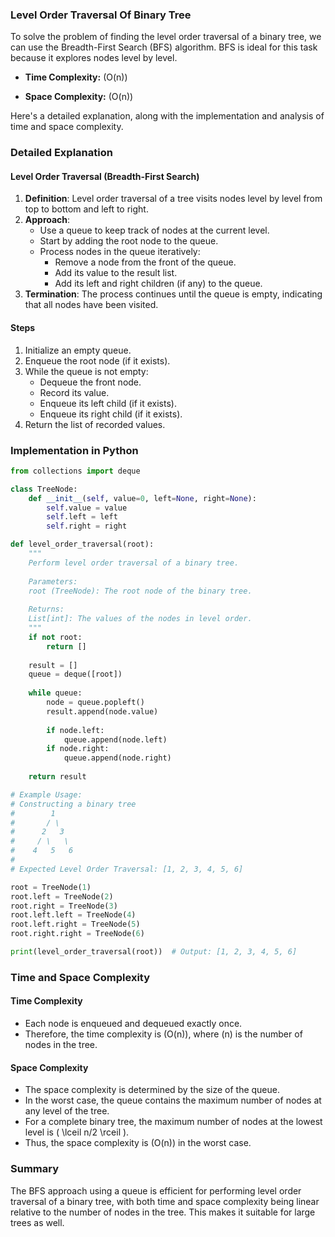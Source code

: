 ### Level Order Traversal Of Binary Tree

To solve the problem of finding the level order traversal of a binary tree, we can use the Breadth-First Search (BFS) algorithm. BFS is ideal for this task because it explores nodes level by level.

- **Time Complexity:** \(O(n)\)

- **Space Complexity:** \(O(n)\)

Here's a detailed explanation, along with the implementation and analysis of time and space complexity.

### Detailed Explanation

#### Level Order Traversal (Breadth-First Search)
1. **Definition**: Level order traversal of a tree visits nodes level by level from top to bottom and left to right.
2. **Approach**:
   - Use a queue to keep track of nodes at the current level.
   - Start by adding the root node to the queue.
   - Process nodes in the queue iteratively:
     - Remove a node from the front of the queue.
     - Add its value to the result list.
     - Add its left and right children (if any) to the queue.
3. **Termination**: The process continues until the queue is empty, indicating that all nodes have been visited.

#### Steps
1. Initialize an empty queue.
2. Enqueue the root node (if it exists).
3. While the queue is not empty:
   - Dequeue the front node.
   - Record its value.
   - Enqueue its left child (if it exists).
   - Enqueue its right child (if it exists).
4. Return the list of recorded values.

### Implementation in Python

```python
from collections import deque

class TreeNode:
    def __init__(self, value=0, left=None, right=None):
        self.value = value
        self.left = left
        self.right = right

def level_order_traversal(root):
    """
    Perform level order traversal of a binary tree.
    
    Parameters:
    root (TreeNode): The root node of the binary tree.
    
    Returns:
    List[int]: The values of the nodes in level order.
    """
    if not root:
        return []
    
    result = []
    queue = deque([root])
    
    while queue:
        node = queue.popleft()
        result.append(node.value)
        
        if node.left:
            queue.append(node.left)
        if node.right:
            queue.append(node.right)
    
    return result

# Example Usage:
# Constructing a binary tree
#        1
#       / \
#      2   3
#     / \   \
#    4   5   6
#
# Expected Level Order Traversal: [1, 2, 3, 4, 5, 6]

root = TreeNode(1)
root.left = TreeNode(2)
root.right = TreeNode(3)
root.left.left = TreeNode(4)
root.left.right = TreeNode(5)
root.right.right = TreeNode(6)

print(level_order_traversal(root))  # Output: [1, 2, 3, 4, 5, 6]
```

### Time and Space Complexity

#### Time Complexity
- Each node is enqueued and dequeued exactly once.
- Therefore, the time complexity is \(O(n)\), where \(n\) is the number of nodes in the tree.

#### Space Complexity
- The space complexity is determined by the size of the queue.
- In the worst case, the queue contains the maximum number of nodes at any level of the tree.
- For a complete binary tree, the maximum number of nodes at the lowest level is \( \lceil n/2 \rceil \).
- Thus, the space complexity is \(O(n)\) in the worst case.

### Summary
The BFS approach using a queue is efficient for performing level order traversal of a binary tree, with both time and space complexity being linear relative to the number of nodes in the tree. This makes it suitable for large trees as well.